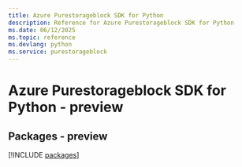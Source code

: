 ```yaml
---
title: Azure Purestorageblock SDK for Python
description: Reference for Azure Purestorageblock SDK for Python
ms.date: 06/12/2025
ms.topic: reference
ms.devlang: python
ms.service: purestorageblock
---
```

# Azure Purestorageblock SDK for Python - preview
## Packages - preview
[!INCLUDE [packages](purestorageblock-index.md)]